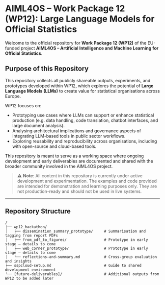 # AIML4OS – Work Package 12 (WP12): Large Language Models for Official Statistics

Welcome to the official repository for **Work Package 12 (WP12)** of the EU-funded project **AIML4OS – Artificial Intelligence and Machine Learning for Official Statistics**.

## Purpose of this Repository

This repository collects all publicly shareable outputs, experiments, and prototypes developed within WP12, which explores the potential of **Large Language Models (LLMs)** to create value for statistical organisations across Europe.

WP12 focuses on:
- Prototyping use cases where LLMs can support or enhance statistical production (e.g. data handling, code translation, chatbot interfaces, and large document analysis).
- Analysing architectural implications and governance aspects of integrating LLM-based tools in public sector workflows.
- Exploring reusability and reproducibility across organisations, including with open-source and cloud-based tools.

This repository is meant to serve as a working space where ongoing development and early deliverables are documented and shared with the broader community involved in the AIML4OS project.

> ⚠️ **Note**: All content in this repository is currently under active development and experimentation. The examples and code provided are intended for demonstration and learning purposes only. They are not production-ready and should not be used in live systems.

---

## Repository Structure

```plaintext
/
├── wp12_hackathon/                        
│   ├── dissemination_summary_prototype/     # Summarisation and tagging from report PDFs
│   ├── from_pdf_to_figures/                 # Prototype in early stage – details to come
│   ├── web_corner_prototype/                # Prototype in early stage – details to come
│   └── reflections-and-summary.md           # Cross-group evaluation and insights
├── sspcloud-setup.md                        # Guide to shared development environment
└── [future-deliverables]/                   # Additional outputs from WP12 to be added later

